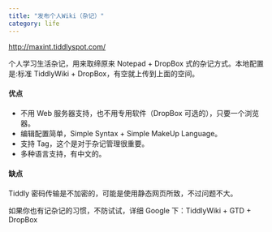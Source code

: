 ```yaml
---
title: "发布个人Wiki（杂记）"
category: life
---
```


<p><a href="http://maxint.tiddlyspot.com/" target="_blank">http://maxint.tiddlyspot.com/</a><br></p>

<p>个人学习生活杂记，用来取缔原来 Notepad + DropBox 式的杂记方式。本地配置是:标准 TiddlyWiki + DropBox，有空就上传到上面的空间。</p>
<h4>优点</h4>
<ul>
    <li>不用 Web 服务器支持，也不用专用软件（DropBox 可选的），只要一个浏览器。</li>
    <li>编辑配置简单，Simple Syntax + Simple MakeUp Language。</li>
    <li>支持 Tag，这个是对于杂记管理很重要。</li>
    <li>多种语言支持，有中文的。</li>
</ul>
<h4>缺点</h4>
<p>Tiddly 密码传输是不加密的，可能是使用静态网页所致，不过问题不大。</p>

<p>如果你也有记杂记的习惯，不防试试，详细 Google 下：TiddlyWiki + GTD + DropBox</p>